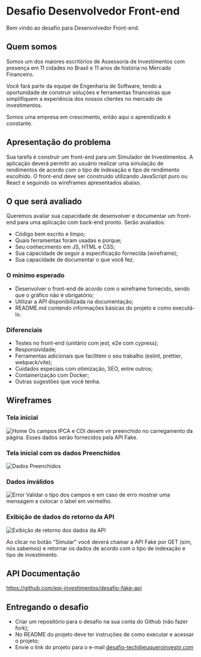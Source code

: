 # Desafio Desenvolvedor Front-end

Bem vindo ao desafio para Desenvolvedor Front-end.

## Quem somos

Somos um dos maiores escritórios de Assessoria de Investimentos com presença em 11 cidades no Brasil e 11 anos de história no Mercado Financeiro.

Você fará parte da equipe de Engenharia de Software, tendo a oportunidade de construir soluções e ferramentas financeiras que simplifiquem a experiência dos nossos clientes no mercado de investimentos.

Somos uma empresa em crescimento, então aqui o aprendizado é constante.

## Apresentação do problema

Sua tarefa é construir um front-end para um Simulador de Investimentos. A aplicação deverá permitir ao usuário realizar uma simulação de rendimentos de acordo com o tipo de indexação e tipo de rendimento escolhido.
O front-end deve ser construído utilizando JavaScript puro ou React e seguindo os wireframes apresentados abaixo.

## O que será avaliado

Queremos avaliar sua capacidade de desenvolver e documentar um front-end para uma aplicação com back-end pronto. Serão avaliados:

- Código bem escrito e limpo;
- Quais ferramentas foram usadas e porque;
- Seu conhecimento em JS, HTML e CSS;
- Sua capacidade de seguir a especificação fornecida (wireframe);
- Sua capacidade de documentar o que você fez.

### O mínimo esperado

- Desenvolver o front-end de acordo com o wireframe fornecido, sendo que o gráfico não é obrigatório;
- Utilizar a API disponibilizada na documentação;
- README.md contendo informações básicas do projeto e como executá-lo.

### Diferenciais

- Testes no front-end (unitário com jest, e2e com cypress);
- Responsividade;
- Ferramentas adicionais que facilitem o seu trabalho (eslint, prettier, webpack/vite);
- Cuidados especiais com otimização, SEO, entre outros;
- Containerização com Docker;
- Outras sugestões que você tenha.

## Wireframes

### Tela inicial

![Home](https://user-images.githubusercontent.com/39882671/152025499-e79b10a4-7245-4303-af2c-ffd4bf2895f6.png)
Os campos IPCA e CDI devem vir preenchido no carregamento da página. Esses dados serão fornecidos pela API Fake.

### Tela inicial com os dados Preenchidos

![Dados Preenchidos](https://user-images.githubusercontent.com/39882671/152025603-25448432-572f-4aad-b4b1-0fa693b5788e.png)

### Dados inválidos

![Error](https://user-images.githubusercontent.com/39882671/152025628-032e0c0f-b468-44de-942e-3c6c196f38fa.png)
Validar o tipo dos campos e em caso de erro mostrar uma mensagem e colocar o label em vermelho.

### Exibição de dados do retorno da API

![Exibição de retorno dos dados da API](https://user-images.githubusercontent.com/39882671/152025761-f0353d38-9c80-4dee-8b37-e8ce84d1dd66.png)

Ao clicar no botão "Simular" você deverá chamar a API Fake por GET (sim, nós sabemos) e retornar os dados de acordo com o tipo de indexação e tipo de investimento.

## API Documentação

https://github.com/eqi-investimentos/desafio-fake-api

## Entregando o desafio

- Criar um repositório para o desafio na sua conta do Github (não fazer fork);
- No README do projeto deve ter instruções de como executar e acessar o projeto;
- Envie o link do projeto para o e-mail desafio-tech@euqueroinvestir.com
